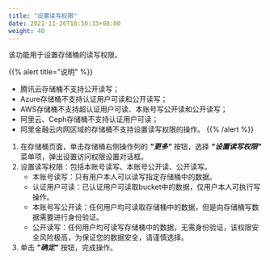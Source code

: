 ```yaml
---
title: "设置读写权限"
date: 2021-11-26T16:50:33+08:00
weight: 40
---
```


该功能用于设置存储桶的读写权限。

{{% alert title="说明" %}}
- 腾讯云存储桶不支持公开读写；
- Azure存储桶不支持认证用户可读和公开读写；
- AWS存储桶不支持超认证用户可读、本账号写公开读和公开读写；
- 阿里云、Ceph存储桶不支持认证用户可读；
- 阿里金融云内网区域的存储桶不支持设置读写权限的操作。
{{% /alert %}}

1. 在存储桶页面，单击存储桶右侧操作列的 **_"更多"_** 按钮，选择 **_"设置读写权限"_** 菜单项，弹出设置访问权限设置对话框。
2. 设置读写权限：包括本账号读写、本账号公开读、公开读写。
    - 本账号读写：只有用户本人可以读写指定存储桶中的数据。
    - 认证用户可读：已认证用户可读取bucket中的数据，仅用户本人可执行写操作。
    - 本账号写公开读：任何用户均可读取存储桶中的数据，但是向存储桶写数据需要进行身份验证。
    - 公开读写：任何用户均可读写存储桶中的数据，无需身份验证，该权限安全风险极高，为保证您的数据安全，请谨慎选择。
3. 单击 **_"确定"_** 按钮，完成操作。